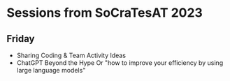 # Sessions from SoCraTesAT 2023

## Friday

- Sharing Coding & Team Activity Ideas
- ChatGPT Beyond the Hype Or "how to improve your efficiency by using large language models"
